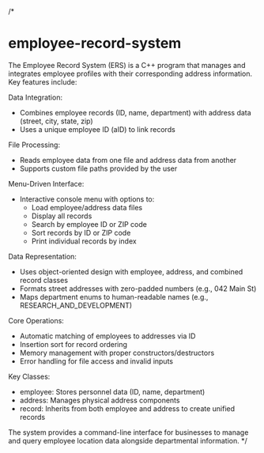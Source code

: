 /*
# employee-record-system
The Employee Record System (ERS) is a C++ program that manages and integrates employee profiles with their corresponding address information. Key features include:

Data Integration:
- Combines employee records (ID, name, department) with address data (street, city, state, zip)
- Uses a unique employee ID (aID) to link records

File Processing:
- Reads employee data from one file and address data from another
- Supports custom file paths provided by the user

Menu-Driven Interface:
- Interactive console menu with options to:
    - Load employee/address data files
    - Display all records
    - Search by employee ID or ZIP code
    - Sort records by ID or ZIP code
    - Print individual records by index

Data Representation:
- Uses object-oriented design with employee, address, and combined record classes
- Formats street addresses with zero-padded numbers (e.g., 042 Main St)
- Maps department enums to human-readable names (e.g., RESEARCH_AND_DEVELOPMENT)

Core Operations:
- Automatic matching of employees to addresses via ID
- Insertion sort for record ordering
- Memory management with proper constructors/destructors
- Error handling for file access and invalid inputs

Key Classes:
- employee: Stores personnel data (ID, name, department)
- address: Manages physical address components
- record: Inherits from both employee and address to create unified records

The system provides a command-line interface for businesses to manage and query employee location data alongside departmental information.
*/
